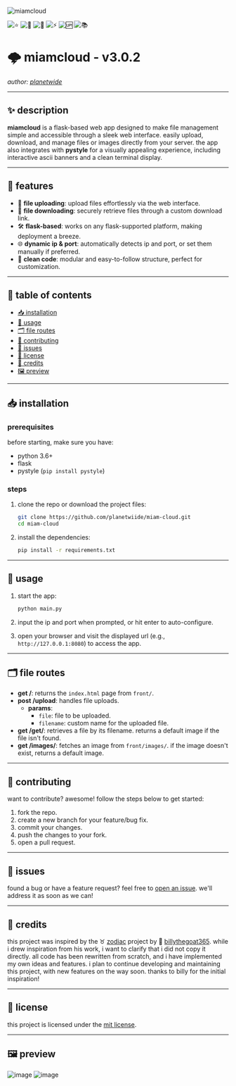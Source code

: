 ![miamcloud](https://github.com/user-attachments/assets/8a6895a6-044b-40c2-b494-e700a61f1215)

![⭐](https://img.shields.io/github/stars/planetwiide/miam-cloud?style=social)
![🍴](https://img.shields.io/github/forks/planetwiide/miam-cloud?style=social)
![🐞](https://img.shields.io/github/issues/planetwiide/miam-cloud)
![⚡](https://img.shields.io/github/commit-activity/m/planetwiide/miam-cloud)
![🆙](https://img.shields.io/github/last-commit/planetwiide/miam-cloud)
![📚](https://img.shields.io/github/license/planetwiide/miam-cloud)


# 🌩️ miamcloud - v3.0.2

_author: [planetwide](https://github.com/planetwiide)_

---

## ✨ description

**miamcloud** is a flask-based web app designed to make file management simple and accessible through a sleek web interface. easily upload, download, and manage files or images directly from your server. the app also integrates with **pystyle** for a visually appealing experience, including interactive ascii banners and a clean terminal display.

---

## 🌟 features

- 🚀 **file uploading**: upload files effortlessly via the web interface.
- 🎯 **file downloading**: securely retrieve files through a custom download link.
- 🛠️ **flask-based**: works on any flask-supported platform, making deployment a breeze.
- 🌐 **dynamic ip & port**: automatically detects ip and port, or set them manually if preferred.
- 🧩 **clean code**: modular and easy-to-follow structure, perfect for customization.

---

## 📜 table of contents

- [📥 installation](#installation)
- [📖 usage](#usage)
- [🗂️ file routes](#file-routes)
- [🤝 contributing](#contributing)
- [🐞 issues](#issues)
- [📝 license](#license)
- [📗 credits](#credits)
- [🖼️ preview](#preview)

---

## 📥 installation

### prerequisites

before starting, make sure you have:

- python 3.6+
- flask
- pystyle (`pip install pystyle`)

### steps

1. clone the repo or download the project files:
   ```bash
   git clone https://github.com/planetwiide/miam-cloud.git
   cd miam-cloud
   ```

2. install the dependencies:
   ```bash
   pip install -r requirements.txt
   ```

---

## 🔧 usage

1. start the app:
   ```bash
   python main.py
   ```

2. input the ip and port when prompted, or hit enter to auto-configure.

3. open your browser and visit the displayed url (e.g., `http://127.0.0.1:8080`) to access the app.

---

## 🗂️ file routes

- **get /**: returns the `index.html` page from `front/`.
- **post /upload**: handles file uploads.
  - **params**:
    - `file`: file to be uploaded.
    - `filename`: custom name for the uploaded file.
- **get /get/<filename>**: retrieves a file by its filename. returns a default image if the file isn't found.
- **get /images/<image>**: fetches an image from `front/images/`. if the image doesn't exist, returns a default image.

---

## 🤝 contributing

want to contribute? awesome! follow the steps below to get started:

1. fork the repo.
2. create a new branch for your feature/bug fix.
3. commit your changes.
4. push the changes to your fork.
5. open a pull request.

---

## 🐞 issues

found a bug or have a feature request? feel free to [open an issue](https://github.com/planetwiide/miam-cloud/issues). we'll address it as soon as we can!

---

## 📗 credits

this project was inspired by the ♉ [zodiac](https://github.com/billythegoat356/Zodiac) project by 🐐 [billythegoat365](https://github.com/billythegoat356/). while i drew inspiration from his work, i want to clarify that i did not copy it directly. all code has been rewritten from scratch, and i have implemented my own ideas and features. i plan to continue developing and maintaining this project, with new features on the way soon. thanks to billy for the initial inspiration!

---

## 📝 license

this project is licensed under the [mit license](https://opensource.org/licenses/MIT).

---

## 🖼️ preview

![image](https://github.com/user-attachments/assets/5c5b40d9-b397-49e5-a145-c01b4a9ac9f4)
![image](https://github.com/user-attachments/assets/3a89a0c3-28e9-45a1-9908-487525e5993b)


